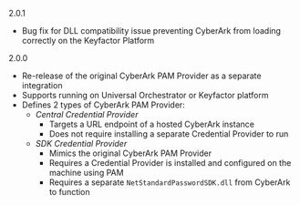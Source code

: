 2.0.1
- Bug fix for DLL compatibility issue preventing CyberArk from loading correctly on the Keyfactor Platform

2.0.0
- Re-release of the original CyberArk PAM Provider as a separate integration
- Supports running on Universal Orchestrator or Keyfactor platform
- Defines 2 types of CyberArk PAM Provider:
  - _Central Credential Provider_
    - Targets a URL endpoint of a hosted CyberArk instance
    - Does not require installing a separate Credential Provider to run
  - _SDK Credential Provider_
    - Mimics the original CyberArk PAM Provider
    - Requires a Credential Provider is installed and configured on the machine using PAM
    - Requires a separate `NetStandardPasswordSDK.dll` from CyberArk to function
